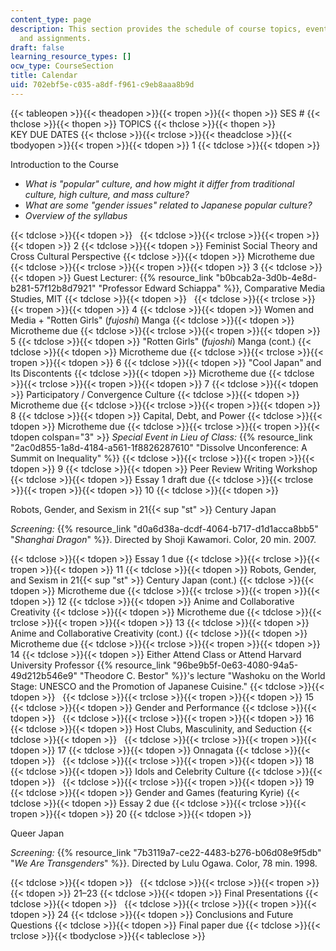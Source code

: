 ```yaml
---
content_type: page
description: This section provides the schedule of course topics, events, screenings,
  and assignments.
draft: false
learning_resource_types: []
ocw_type: CourseSection
title: Calendar
uid: 702ebf5e-c035-a8df-f961-c9eb8aaa8b9d
---
```

{{< tableopen >}}{{< theadopen >}}{{< tropen >}}{{< thopen >}}
SES #
{{< thclose >}}{{< thopen >}}
TOPICS
{{< thclose >}}{{< thopen >}}
KEY DUE DATES
{{< thclose >}}{{< trclose >}}{{< theadclose >}}{{< tbodyopen >}}{{< tropen >}}{{< tdopen >}}
1
{{< tdclose >}}{{< tdopen >}}

Introduction to the Course

- *What is "popular" culture, and how might it differ from traditional culture, high culture, and mass culture?*
- *What are some "gender issues" related to Japanese popular culture?*
- *Overview of the syllabus*

{{< tdclose >}}{{< tdopen >}}
 
{{< tdclose >}}{{< trclose >}}{{< tropen >}}{{< tdopen >}}
2
{{< tdclose >}}{{< tdopen >}}
Feminist Social Theory and Cross Cultural Perspective
{{< tdclose >}}{{< tdopen >}}
Microtheme due
{{< tdclose >}}{{< trclose >}}{{< tropen >}}{{< tdopen >}}
3
{{< tdclose >}}{{< tdopen >}}
Guest Lecturer: {{% resource_link "b0bcab2a-3d0b-4e8d-b281-57f12b8d7921" "Professor Edward Schiappa" %}}, Comparative Media Studies, MIT
{{< tdclose >}}{{< tdopen >}}
 
{{< tdclose >}}{{< trclose >}}{{< tropen >}}{{< tdopen >}}
4
{{< tdclose >}}{{< tdopen >}}
Women and Media + "Rotten Girls" (*fujoshi*) Manga
{{< tdclose >}}{{< tdopen >}}
Microtheme due
{{< tdclose >}}{{< trclose >}}{{< tropen >}}{{< tdopen >}}
5
{{< tdclose >}}{{< tdopen >}}
"Rotten Girls" (*fujoshi*) Manga (cont.)
{{< tdclose >}}{{< tdopen >}}
Microtheme due
{{< tdclose >}}{{< trclose >}}{{< tropen >}}{{< tdopen >}}
6
{{< tdclose >}}{{< tdopen >}}
"Cool Japan" and Its Discontents
{{< tdclose >}}{{< tdopen >}}
Microtheme due
{{< tdclose >}}{{< trclose >}}{{< tropen >}}{{< tdopen >}}
7
{{< tdclose >}}{{< tdopen >}}
Participatory / Convergence Culture
{{< tdclose >}}{{< tdopen >}}
Microtheme due
{{< tdclose >}}{{< trclose >}}{{< tropen >}}{{< tdopen >}}
8
{{< tdclose >}}{{< tdopen >}}
Capital, Debt, and Power
{{< tdclose >}}{{< tdopen >}}
Microtheme due
{{< tdclose >}}{{< trclose >}}{{< tropen >}}{{< tdopen colspan="3" >}}
*Special Event in Lieu of Class:* {{% resource_link "2ac0d855-1a8d-4184-a561-1f8826287610" "Dissolve Unconference: A Summit on Inequality" %}}
{{< tdclose >}}{{< trclose >}}{{< tropen >}}{{< tdopen >}}
9
{{< tdclose >}}{{< tdopen >}}
Peer Review Writing Workshop
{{< tdclose >}}{{< tdopen >}}
Essay 1 draft due
{{< tdclose >}}{{< trclose >}}{{< tropen >}}{{< tdopen >}}
10
{{< tdclose >}}{{< tdopen >}}

Robots, Gender, and Sexism in 21{{< sup "st" >}} Century Japan

*Screening:* {{% resource_link "d0a6d38a-dcdf-4064-b717-d1d1acca8bb5" "*Shanghai Dragon*" %}}. Directed by Shoji Kawamori. Color, 20 min. 2007.

{{< tdclose >}}{{< tdopen >}}
Essay 1 due
{{< tdclose >}}{{< trclose >}}{{< tropen >}}{{< tdopen >}}
11
{{< tdclose >}}{{< tdopen >}}
Robots, Gender, and Sexism in 21{{< sup "st" >}} Century Japan (cont.)
{{< tdclose >}}{{< tdopen >}}
Microtheme due
{{< tdclose >}}{{< trclose >}}{{< tropen >}}{{< tdopen >}}
12
{{< tdclose >}}{{< tdopen >}}
Anime and Collaborative Creativity
{{< tdclose >}}{{< tdopen >}}
Microtheme due
{{< tdclose >}}{{< trclose >}}{{< tropen >}}{{< tdopen >}}
13
{{< tdclose >}}{{< tdopen >}}
Anime and Collaborative Creativity (cont.)
{{< tdclose >}}{{< tdopen >}}
Microtheme due
{{< tdclose >}}{{< trclose >}}{{< tropen >}}{{< tdopen >}}
14
{{< tdclose >}}{{< tdopen >}}
Either Attend Class or Attend Harvard University Professor {{% resource_link "96be9b5f-0e63-4080-94a5-49d212b546e9" "Theodore C. Bestor" %}}'s lecture "Washoku on the World Stage: UNESCO and the Promotion of Japanese Cuisine."
{{< tdclose >}}{{< tdopen >}}
 
{{< tdclose >}}{{< trclose >}}{{< tropen >}}{{< tdopen >}}
15
{{< tdclose >}}{{< tdopen >}}
Gender and Performance
{{< tdclose >}}{{< tdopen >}}
 
{{< tdclose >}}{{< trclose >}}{{< tropen >}}{{< tdopen >}}
16
{{< tdclose >}}{{< tdopen >}}
Host Clubs, Masculinity, and Seduction
{{< tdclose >}}{{< tdopen >}}
 
{{< tdclose >}}{{< trclose >}}{{< tropen >}}{{< tdopen >}}
17
{{< tdclose >}}{{< tdopen >}}
Onnagata
{{< tdclose >}}{{< tdopen >}}
 
{{< tdclose >}}{{< trclose >}}{{< tropen >}}{{< tdopen >}}
18
{{< tdclose >}}{{< tdopen >}}
Idols and Celebrity Culture
{{< tdclose >}}{{< tdopen >}}
 
{{< tdclose >}}{{< trclose >}}{{< tropen >}}{{< tdopen >}}
19
{{< tdclose >}}{{< tdopen >}}
Gender and Games (featuring Kyrie)
{{< tdclose >}}{{< tdopen >}}
Essay 2 due
{{< tdclose >}}{{< trclose >}}{{< tropen >}}{{< tdopen >}}
20
{{< tdclose >}}{{< tdopen >}}

Queer Japan

*Screening:* {{% resource_link "7b3119a7-ce22-4483-b276-b06d08e9f5db" "*We Are Transgenders*" %}}. Directed by Lulu Ogawa. Color, 78 min. 1998.

{{< tdclose >}}{{< tdopen >}}
 
{{< tdclose >}}{{< trclose >}}{{< tropen >}}{{< tdopen >}}
21–23
{{< tdclose >}}{{< tdopen >}}
Final Presentations
{{< tdclose >}}{{< tdopen >}}
 
{{< tdclose >}}{{< trclose >}}{{< tropen >}}{{< tdopen >}}
24
{{< tdclose >}}{{< tdopen >}}
Conclusions and Future Questions
{{< tdclose >}}{{< tdopen >}}
Final paper due
{{< tdclose >}}{{< trclose >}}{{< tbodyclose >}}{{< tableclose >}}
